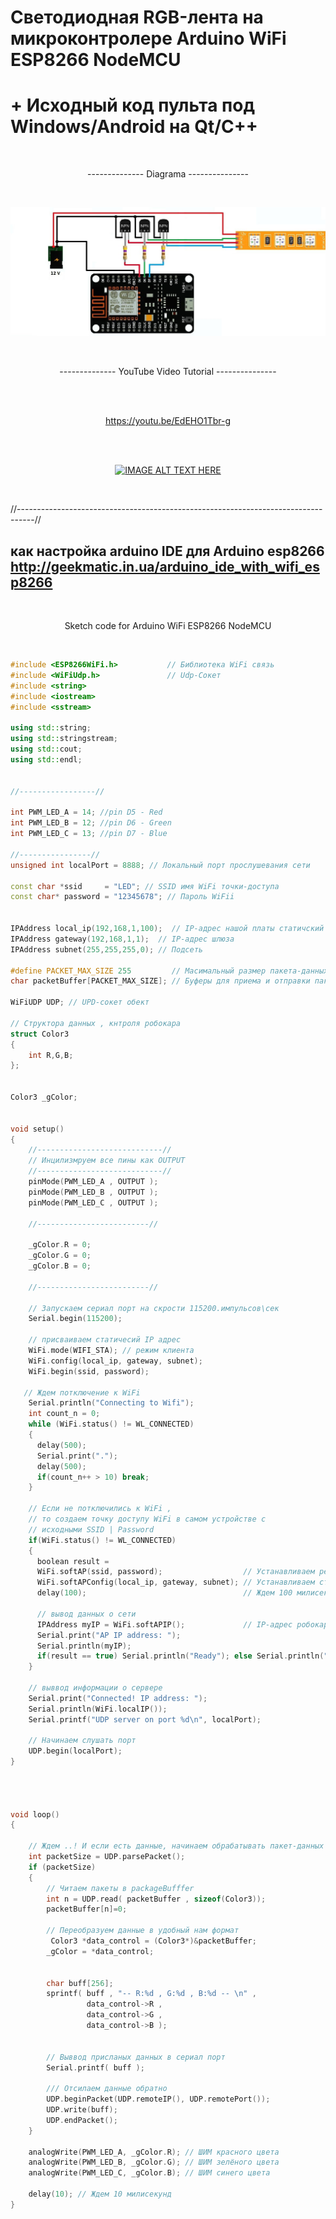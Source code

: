 # Светодиодная RGB-лента на микроконтролере Arduino WiFi ESP8266 NodeMCU
# + Исходный код пульта под Windows/Android на Qt/C++
 <br><p align="center"> --------------  Diagrama  ---------------  </p> </br>
 
![](esp-rgb-diagram.jpg)

 <br><p align="center"> --------------  YouTube Video Tutorial  ---------------  </p> </br>
 <br><p align="center"> https://youtu.be/EdEHO1Tbr-g  </p> </br>
 <br><p align="center">  [![IMAGE ALT TEXT HERE](https://img.youtube.com/vi/EdEHO1Tbr-g/0.jpg)](https://www.youtube.com/watch?v=EdEHO1Tbr-g)  </p> </br>


//----------------------------------------------------------------------------------//
## как настройка arduino IDE для Arduino esp8266 http://geekmatic.in.ua/arduino_ide_with_wifi_esp8266

 
<br><p align="center">  Sketch code for Arduino WiFi ESP8266 NodeMCU  </p> </br>
```cpp
#include <ESP8266WiFi.h>           // Библиотека WiFi связь 
#include <WiFiUdp.h>               // Udp-Сокет 
#include <string>
#include <iostream>
#include <sstream>

using std::string;
using std::stringstream;
using std::cout;
using std::endl;


//-----------------//

int PWM_LED_A = 14; //pin D5 - Red
int PWM_LED_B = 12; //pin D6 - Green
int PWM_LED_C = 13; //pin D7 - Blue

//----------------//
unsigned int localPort = 8888; // Локальный порт прослушевания сети 

const char *ssid     = "LED"; // SSID имя WiFi точки-доступа 
const char* password = "12345678"; // Пароль WiFii  


IPAddress local_ip(192,168,1,100);  // IP-адрес нашой платы статичский 
IPAddress gateway(192,168,1,1);  // IP-адрес шлюза  
IPAddress subnet(255,255,255,0); // Подсеть 

#define PACKET_MAX_SIZE 255         // Масимальный размер пакета-данных 
char packetBuffer[PACKET_MAX_SIZE]; // Буферы для приема и отправки пакета-данных,

WiFiUDP UDP; // UPD-сокет обект 

// Структора данных , кнтроля робокара 
struct Color3                                                                                
{   
    int R,G,B;
};


Color3 _gColor;


void setup() 
{
    //----------------------------//
    // Инцилизмруем все пины как OUTPUT
    //----------------------------//
    pinMode(PWM_LED_A , OUTPUT );
    pinMode(PWM_LED_B , OUTPUT );
    pinMode(PWM_LED_C , OUTPUT );
  
    //-------------------------//

    _gColor.R = 0;
    _gColor.G = 0;
    _gColor.B = 0;
  
    //-------------------------//
    
    // Запускаем сериал порт на скрости 115200.импульсов\сек 
    Serial.begin(115200);                         
  
    // присваиваем статичесий IP адрес
    WiFi.mode(WIFI_STA); // режим клиента
    WiFi.config(local_ip, gateway, subnet);
    WiFi.begin(ssid, password);
  
   // Ждем потключение к WiFi 
    Serial.println("Connecting to Wifi");
    int count_n = 0;
    while (WiFi.status() != WL_CONNECTED) 
    {   
      delay(500);
      Serial.print(".");
      delay(500);
      if(count_n++ > 10) break;
    }

    // Если не потключились к WiFi , 
    // то создаем точку доступу WiFi в самом устройстве с
    // исходными SSID | Password
    if(WiFi.status() != WL_CONNECTED)
    {
      boolean result =
      WiFi.softAP(ssid, password);                  // Устанавливаем режым точки доступа WiFi
      WiFi.softAPConfig(local_ip, gateway, subnet); // Устанавливаем статические IP-адреса 
      delay(100);                                   // Ждем 100 милисекунд 
  
      // вывод данных о сети 
      IPAddress myIP = WiFi.softAPIP();             // IP-адрес робокара
      Serial.print("AP IP address: ");             
      Serial.println(myIP);
      if(result == true) Serial.println("Ready"); else Serial.println("Failed!");
    }
 
    // выввод информации о сервере    
    Serial.print("Connected! IP address: ");
    Serial.println(WiFi.localIP());
    Serial.printf("UDP server on port %d\n", localPort);
    
    // Начинаем слушать порт 
    UDP.begin(localPort);                      
}




void loop()
{

    // Ждем ..! И если есть данные, начинаем обрабатывать пакет-данных
    int packetSize = UDP.parsePacket();
    if (packetSize) 
    {
        // Читаем пакеты в packageBufffer
        int n = UDP.read( packetBuffer , sizeof(Color3));          
        packetBuffer[n]=0;

        // Переобразуем данные в удобный нам формат 
         Color3 *data_control = (Color3*)&packetBuffer;  
        _gColor = *data_control;
                                  

        char buff[256];
        sprintf( buff , "-- R:%d , G:%d , B:%d -- \n" , 
                 data_control->R ,
                 data_control->G , 
                 data_control->B );

                 
        // Выввод присланых данных в сериал порт 
        Serial.printf( buff );

        /// Отсилаем данные обратно 
        UDP.beginPacket(UDP.remoteIP(), UDP.remotePort());
        UDP.write(buff);
        UDP.endPacket();
    }

    analogWrite(PWM_LED_A, _gColor.R); // ШИМ красного цвета 
    analogWrite(PWM_LED_B, _gColor.G); // ШИМ зелёного цвета 
    analogWrite(PWM_LED_C, _gColor.B); // ШИМ синего цвета 
    
    delay(10); // Ждем 10 милисекунд 
}
```
